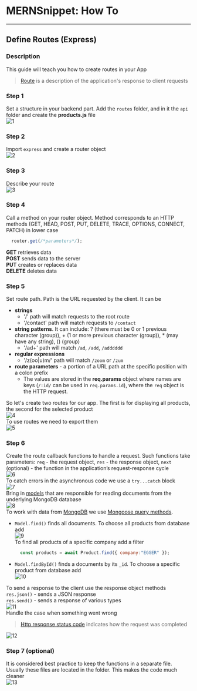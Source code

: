 # MERNSnippet: How To
---
## Define Routes (Express)

### Description
This guide will teach you how to create routes in your App <br />
> [Route](http://expressjs.com/en/starter/basic-routing.html) is a description of the application's response to client requests <br />

### Step 1
Set a structure in your backend part. Add the `routes` folder, and in it the `api` folder and create the **products.js** file<br/>
  ![1](img/1.png) <br />  
### Step 2   
Import `express` and create a router object <br />
  ![2](img/2.png) <br />
### Step 3
Describe your route <br />
  ![3](img/3.png) <br />
### Step 4
Call a method on your router object. Method corresponds to an HTTP methods (GET, HEAD, POST, PUT, DELETE, TRACE, OPTIONS, CONNECT, PATCH) in lower case<br />
```JavaScript
  router.get(/*parameters*/);
```
**GET** retrieves data<br />
**POST** sends data to the server <br />
**PUT** creates or replaces data <br />
**DELETE** deletes data<br />
### Step 5
Set route path. Path is the URL requested by the client. It can be<br />
  * **strings**
    - '/' path will match requests to the root route <br />
    - '/contact' path will match requests to `/contact` <br />
  * **string patterns**. It can include: ? (there must be 0 or 1 previous character (group)), + (1 or more previous character (group)), * (may have any string), () (group)
    - '/ad+' path will match `/ad`, `/add`, `/adddddd` <br />
  * **regular expressions**
    - '/z(oo|u)m/' path will match `/zoom` or `/zum` <br />
  * **route parameters** - a portion of a URL path at the specific position  with a colon prefix <br />
    - The values are stored in the **req.params** object where names are keys (`/:id/` can be used in `req.params.id`), where the `req` object is the HTTP request.

So let's create two routes for our app. The first is for displaying all products, the second for the selected product <br />
![4](img/4.png) <br />
To use routes we need to export them <br />
![5](img/5.png) <br />
### Step 6
Create the route callback functions to handle a request. Such functions take parameters: `req` - the request object, `res` - the response object, `next` (optional) - the function in the application’s request-response cycle <br />
![6](img/6.png) <br />
To catch errors in the asynchronous code we use a `try...catch` block <br />
![7](img/7.png) <br />
Bring in [models](https://github.com/andrewsinelnikov/ReactSnippet-How-To/blob/main/task17/README.md) that are responsible for reading documents from the underlying MongoDB database <br />
![8](img/8.png) <br />
To work with data from [MongoDB](https://www.mongodb.com/) we use [Mongoose query methods](https://mongoosejs.com/docs/queries.html). <br />
* `Model.find()` finds all documents. To choose all products from database add <br />
  ![9](img/9.png) <br />
  To find all products of a specific company add a filter <br />
  ```JavaScript
    const products = await Product.find({ company:"EGGER" });
  ```
* `Model.findById()` finds a documents by its `_id`. To choose a specific product from database add <br />
  ![10](img/10.png) <br />

To send a response to the client use the response object methods <br />
`res.json()` - sends a JSON response<br />
`res.send()` - sends a response of various types<br /> 
![11](img/11.png) <br />
Handle the case when something went wrong <br />
> [Http response status code](https://developer.mozilla.org/en-US/docs/Web/HTTP/Status) indicates how the request was completed

![12](img/12.png) <br />

### Step 7 (optional)
It is considered best practice to keep the functions in a separate file. Usually these files are located in the folder. This makes the code much cleaner <br />
![13](img/13.png) <br />
